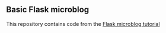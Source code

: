 ## Basic Flask microblog

This repository contains code from the [Flask microblog tutorial](http://flask.pocoo.org/docs/0.10/tutorial/)